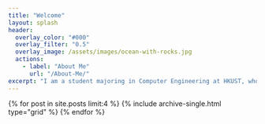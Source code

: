 ```yaml
---
title: "Welcome"
layout: splash
header:
  overlay_color: "#000"
  overlay_filter: "0.5"
  overlay_image: /assets/images/ocean-with-rocks.jpg
  actions:
    - label: "About Me"
      url: "/About-Me/"
excerpt: "I am a student majoring in Computer Engineering at HKUST, who is interested is in computer vision and robotics."
---
```

<div class="grid__wrapper">
  {% for post in site.posts limit:4 %}
    {% include archive-single.html type="grid" %}
  {% endfor %}
</div>